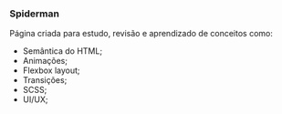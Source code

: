 ### Spiderman

Página criada para estudo, revisão e aprendizado de conceitos como:
- Semântica do HTML;
- Animações;
- Flexbox layout;
- Transições;
- SCSS;
- UI/UX;